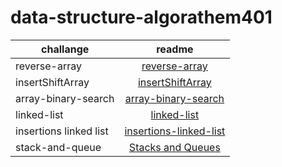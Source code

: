 # data-structure-algorathem401
| challange     |                                                    readme                                                    |
| ------------- | :----------------------------------------------------------------------------------------------------------: |
| reverse-array | [reverse-array](https://Tamara97-b.github.io/data-structures-and-algoqAQchallanges/array-reverse) |
| insertShiftArray | [insertShiftArray ](https://Tamara97-b.github.io/data-structures-and-algorithms-java401/challanges/array-insert-shift)
| array-binary-search|[array-binary-search](https://Tamara97-b.github.io/data-structures-and-algorithms-java401/challanges/array-binary-search)|
|linked-list|[linked-list](linked-list/linked-list.md)
|insertions linked list |[insertions-linked-list ](linked-list/lib/src/main/java/linked/list/codeChallenge6.md)|
|stack-and-queue|[Stacks and Queues](stack-and-queue/readme.md)|
